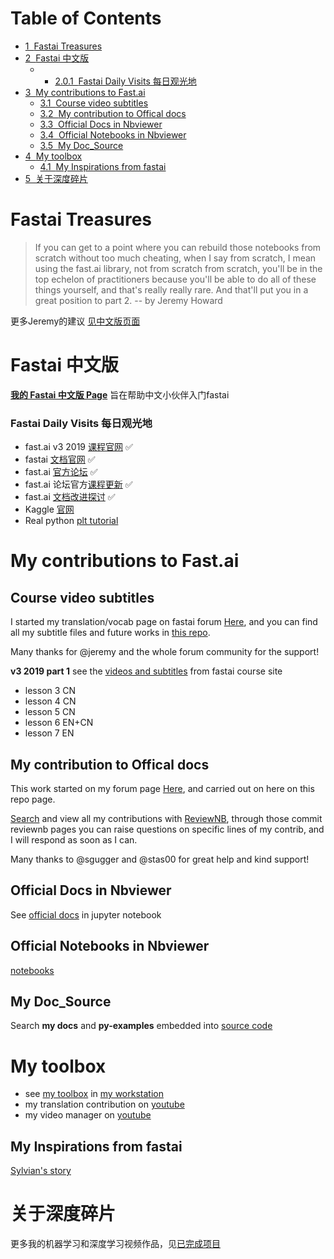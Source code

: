 
<h1>Table of Contents<span class="tocSkip"></span></h1>
<div class="toc"><ul class="toc-item"><li><span><a href="#Fastai-Treasures" data-toc-modified-id="Fastai-Treasures-1"><span class="toc-item-num">1&nbsp;&nbsp;</span>Fastai Treasures</a></span></li><li><span><a href="#Fastai-中文版" data-toc-modified-id="Fastai-中文版-2"><span class="toc-item-num">2&nbsp;&nbsp;</span>Fastai 中文版</a></span><ul class="toc-item"><li><ul class="toc-item"><li><span><a href="#Fastai-Daily-Visits-每日观光地" data-toc-modified-id="Fastai-Daily-Visits-每日观光地-2.0.1"><span class="toc-item-num">2.0.1&nbsp;&nbsp;</span>Fastai Daily Visits 每日观光地</a></span></li></ul></li></ul></li><li><span><a href="#My-contributions-to-Fast.ai" data-toc-modified-id="My-contributions-to-Fast.ai-3"><span class="toc-item-num">3&nbsp;&nbsp;</span>My contributions to Fast.ai</a></span><ul class="toc-item"><li><span><a href="#Course-video-subtitles" data-toc-modified-id="Course-video-subtitles-3.1"><span class="toc-item-num">3.1&nbsp;&nbsp;</span>Course video subtitles</a></span></li><li><span><a href="#My-contribution-to-Offical-docs" data-toc-modified-id="My-contribution-to-Offical-docs-3.2"><span class="toc-item-num">3.2&nbsp;&nbsp;</span>My contribution to Offical docs</a></span></li><li><span><a href="#Official-Docs-in-Nbviewer" data-toc-modified-id="Official-Docs-in-Nbviewer-3.3"><span class="toc-item-num">3.3&nbsp;&nbsp;</span>Official Docs in Nbviewer</a></span></li><li><span><a href="#Official-Notebooks-in-Nbviewer" data-toc-modified-id="Official-Notebooks-in-Nbviewer-3.4"><span class="toc-item-num">3.4&nbsp;&nbsp;</span>Official Notebooks in Nbviewer</a></span></li><li><span><a href="#My-Doc_Source" data-toc-modified-id="My-Doc_Source-3.5"><span class="toc-item-num">3.5&nbsp;&nbsp;</span>My Doc_Source</a></span></li></ul></li><li><span><a href="#My-toolbox" data-toc-modified-id="My-toolbox-4"><span class="toc-item-num">4&nbsp;&nbsp;</span>My toolbox</a></span><ul class="toc-item"><li><span><a href="#My-Inspirations-from-fastai" data-toc-modified-id="My-Inspirations-from-fastai-4.1"><span class="toc-item-num">4.1&nbsp;&nbsp;</span>My Inspirations from fastai</a></span></li></ul></li><li><span><a href="#关于深度碎片" data-toc-modified-id="关于深度碎片-5"><span class="toc-item-num">5&nbsp;&nbsp;</span>关于深度碎片</a></span></li></ul></div>

# Fastai Treasures

> If you can get to a point where you can rebuild those notebooks from scratch without too much cheating, when I say from scratch, I mean using the fast.ai library, not from scratch from scratch, you'll be in the top echelon of practitioners because you'll be able to do all of these things yourself, and that's really really rare. And that'll put you in a great position to part 2. -- by Jeremy Howard

更多Jeremy的建议 [见中文版页面](https://forums.fast.ai/t/fast-ai-v3-2019/39325)


# Fastai 中文版
[**我的 Fastai 中文版 Page**](https://forums.fast.ai/t/fast-ai-v3-2019/39325) 旨在帮助中文小伙伴入门fastai

### Fastai Daily Visits 每日观光地
- fast.ai v3 2019 [课程官网](https://course.fast.ai/) ✅     
- fastai [文档官网](https://docs.fast.ai/) ✅     
- fast.ai [官方论坛](https://forums.fast.ai/) ✅     
- fast.ai 论坛官方[课程更新](https://forums.fast.ai/t/faq-resources-and-official-course-updates/27934) ✅    
- fast.ai [文档改进探讨](https://forums.fast.ai/t/documentation-improvements/32550) ✅    
- Kaggle [官网](https://www.kaggle.com/)       
- Real python [plt tutorial](https://realpython.com/python-matplotlib-guide/#why-can-matplotlib-be-confusing)     

# My contributions to Fast.ai

## Course video subtitles
I started my translation/vocab page on fastai forum [Here](https://forums.fast.ai/t/deep-learning-vocab-en-vs-cn/42297?u=daniel), and you can find all my subtitle files and future works in [this repo](https://github.com/EmbraceLife/fastai_courses_translation_EN2CN). 

Many thanks for @jeremy and the whole forum community for the support!

**v3 2019 part 1**
see the [videos and subtitles](https://course.fast.ai/videos/?lesson=3) from fastai course site
- lesson 3 CN
- lesson 4 CN
- lesson 5 CN
- lesson 6 EN+CN
- lesson 7 EN

## My contribution to Offical docs
This work started on my forum page [Here](https://forums.fast.ai/t/fast-ai-v3-2019/39325/92?u=daniel), and carried out on here on this repo page. 

[Search](https://github.com/fastai/fastai/pulls?page=1&q=is%3Apr+author%3AEmbraceLife+is%3Aclosed) and view all my contributions with [ReviewNB](https://www.reviewnb.com/), through those commit reviewnb pages you can raise questions on specific lines of my contrib, and I will respond as soon as I can.

Many thanks to @sgugger and @stas00 for great help and kind support!

## Official Docs in Nbviewer
See [official docs](https://nbviewer.jupyter.org/github/fastai/fastai/tree/master/docs_src/?flush_cache=true) in jupyter notebook

## Official Notebooks in Nbviewer
[notebooks](https://nbviewer.jupyter.org/github/fastai/course-v3/tree/master/nbs/?flush_cache=true/)

## My Doc_Source
Search **my docs** and **py-examples** embedded into [source code](https://nbviewer.jupyter.org/github/EmbraceLife/fastai/tree/doc_source/?flush_cache=true)

# My toolbox

- see [my toolbox](https://nbviewer.jupyter.org/github/EmbraceLife/fastai_treasures/tree/master/my_workstation/my_workstation.ipynb?flush_cache=true/) in [my workstation](https://nbviewer.jupyter.org/github/EmbraceLife/fastai_treasures/tree/master/my_workstation/?flush_cache=true/)
- my translation contribution on [youtube](https://www.youtube.com/timedtext_cs_panel?o=U&ar=2) 
- my video manager on [youtube](https://www.youtube.com/my_videos?o=U&ar=2)   


## My Inspirations from fastai
[Sylvian's story](https://www.fast.ai/2019/01/02/one-year-of-deep-learning/) 

# 关于深度碎片

更多我的机器学习和深度学习视频作品，见[已完成项目](https://github.com/EmbraceLife/shendusuipian#%E5%B7%B2%E5%AE%8C%E6%88%90%E9%A1%B9%E7%9B%AE)


```python

```

